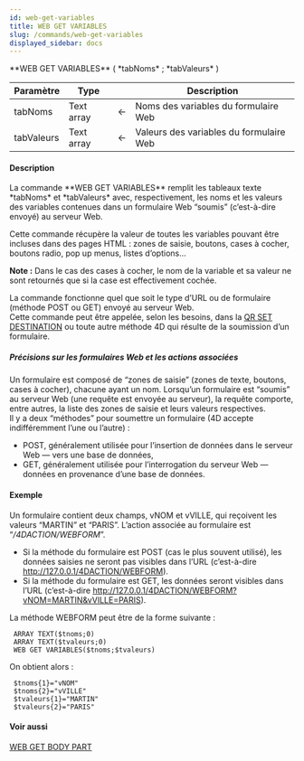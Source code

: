 ```yaml
---
id: web-get-variables
title: WEB GET VARIABLES
slug: /commands/web-get-variables
displayed_sidebar: docs
---
```


<!--REF #_command_.WEB GET VARIABLES.Syntax-->**WEB GET VARIABLES** ( *tabNoms* ; *tabValeurs* )<!-- END REF-->
<!--REF #_command_.WEB GET VARIABLES.Params-->
| Paramètre | Type |  | Description |
| --- | --- | --- | --- |
| tabNoms | Text array | &#8592; | Noms des variables du formulaire Web |
| tabValeurs | Text array | &#8592; | Valeurs des variables du formulaire Web |

<!-- END REF-->

#### Description 

<!--REF #_command_.WEB GET VARIABLES.Summary-->La commande **WEB GET VARIABLES** remplit les tableaux texte *tabNoms* et *tabValeurs* avec, respectivement, les noms et les valeurs des variables contenues dans un formulaire Web “soumis” (c’est-à-dire envoyé) au serveur Web.<!-- END REF-->   
Cette commande récupère la valeur de toutes les variables pouvant être incluses dans des pages HTML : zones de saisie, boutons, cases à cocher, boutons radio, pop up menus, listes d’options... 

**Note :** Dans le cas des cases à cocher, le nom de la variable et sa valeur ne sont retournés que si la case est effectivement cochée. 

La commande fonctionne quel que soit le type d’URL ou de formulaire (méthode POST ou GET) envoyé au serveur Web.   
Cette commande peut être appelée, selon les besoins, dans la [QR SET DESTINATION](qr-set-destination.md) ou toute autre méthode 4D qui résulte de la soumission d’un formulaire.

##### Précisions sur les formulaires Web et les actions associées 

Un formulaire est composé de “zones de saisie” (zones de texte, boutons, cases à cocher), chacune ayant un nom. Lorsqu’un formulaire est “soumis” au serveur Web (une requête est envoyée au serveur), la requête comporte, entre autres, la liste des zones de saisie et leurs valeurs respectives.  
Il y a deux “méthodes” pour soumettre un formulaire (4D accepte indifféremment l’une ou l’autre) : 

* POST, généralement utilisée pour l’insertion de données dans le serveur Web — vers une base de données,
* GET, généralement utilisée pour l’interrogation du serveur Web — données en provenance d’une base de données.

#### Exemple 

Un formulaire contient deux champs, vNOM et vVILLE, qui reçoivent les valeurs “MARTIN” et “PARIS”. L’action associée au formulaire est “*/4DACTION/WEBFORM*”.

* Si la méthode du formulaire est POST (cas le plus souvent utilisé), les données saisies ne seront pas visibles dans l’URL (c’est-à-dire http://127.0.0.1/4DACTION/WEBFORM).
* Si la méthode du formulaire est GET, les données seront visibles dans l’URL (c’est-à-dire http://127.0.0.1/4DACTION/WEBFORM?vNOM=MARTIN&vVILLE=PARIS).

La méthode WEBFORM peut être de la forme suivante :

```4d
 ARRAY TEXT($tnoms;0)
 ARRAY TEXT($tvaleurs;0)
 WEB GET VARIABLES($tnoms;$tvaleurs)
```

On obtient alors :

```4d
 $tnoms{1}="vNOM"
 $tnoms{2}="vVILLE"
 $tvaleurs{1}="MARTIN"
 $tvaleurs{2}="PARIS"
```

#### Voir aussi 

[WEB GET BODY PART](web-get-body-part.md)  